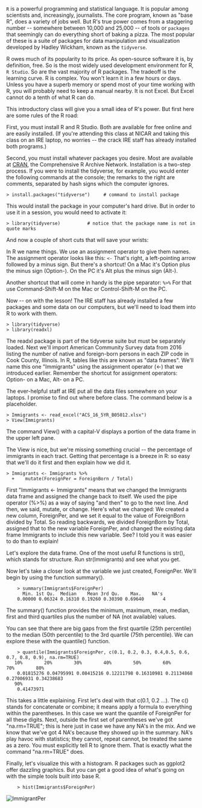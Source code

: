 <code>R</code> is a powerful programming and statistical language. It is popular among scientists and, increasingly, journalists. The core program, known as "base R", does a variety of jobs well. But R's true power comes from a staggering number -- somewhere between 10,000 and 25,000 -- of tools or <code>packages</code> that seemingly can do everything short of baking a pizza. The most popular of these is a suite of packages for data manipulation and visualization developed by Hadley Wickham, known as the <code>tidyverse</code>. 

R owes much of its popularity to its price. As open-source software it is, by definition, free. So is the most widely used development environment for R, <code>R Studio</code>. So are the vast majority of R packages. The tradeoff is the learning curve. R is complex. You won't learn it in a few hours or days. Unless you have a superb memory or spend most of your time working with R, you will probably need to keep a manual nearby. It is not Excel. But Excel cannot do a tenth of what R can do.

This introductory class will give you a small idea of R's power. But first here are some rules of the R road:

First, you must install R and R Studio. Both are available for free online and are easily installed. (If you're attending this class at NICAR and taking this class on an IRE laptop, no worries -- the crack IRE staff has already installed both programs.)

Second, you must install whatever packages you desire. Most are available at [CRAN](cran.r-project.org0), the Comprehensive R Archive Network. Installation is a two-step process. If you were to install the tidyverse, for example, you would enter the following commands at the console; the remarks to the right are comments, separated by hash signs which the computer ignores.

    > install.packages("tidyverse")     # command to install package

This would install the package in your computer's hard drive. But in order to use it in a session, you would need to activate it:

    > library(tidyverse)          # notice that the package name is not in quote marks

And now a couple of short cuts that will save your wrists:

In R we name things. We use an assignment operator to give them names. The assignment operator looks like this: <code><-</code>
That's right, a left-pointing arrow followed by a minus sign. But there's a shortcut! On a Mac it's Option plus the minus sign (Option-). On the PC it's Alt plus the minus sign (Alt-). 

Another shortcut that will come in handy is the pipe separator: <code>%>%</code>  For that use Command-Shift-M on the Mac or Control-Shift-M on the PC.

Now -- on with the lesson! The IRE staff has already installed a few packages and some data on our computers, but we'll need to load them into R to work with them. 

    > library(tidyverse)
    > library(readxl)

The readxl package is part of the tidyverse suite but must be separately loaded. Next we'll import American Community Survey data from 2016 listing the number of native and foreign-born persons in each ZIP code in Cook County, Illinois. In R, tables like this are known as "data frames". We'll name this one "Immigrants" using the assignment operator (<-) that we introduced earlier. Remember the shortcut for assignment operators: Option- on a Mac, Alt- on a PC. 

The ever-helpful staff at IRE put all the data files somewhere on your laptops. I promise to find out where before class. The command below is a placeholder.

    > Immigrants <- read_excel("ACS_16_5YR_B05012.xlsx")
    > View(Immigrants)

The command View() with a capital-V displays a portion of the data frame in the upper left pane. 

The View is nice, but we're missing something crucial -- the percentage of immigrants in each tract. Getting that percentage is a breeze in R: so easy that we'll do it first and then explain how we did it.

    > Immigrants <- Immigrants %>% 
      +    mutate(ForeignPer = ForeignBorn / Total)

First "Immigrants <- Immigrants" means that we changed the Immigrants data frame and assigned the change back to itself. We used the pipe operator (%>%) as a way of saying "and then" to go to the next line. And then, we said, mutate, or change. Here's what we changed: We created a new column, ForeignPer, and we set it equal to the value of ForeignBorn divided by Total. So reading backwards, we divided ForeignBorn by Total, assigned that to the new variable ForeignPer, and changed the existing data frame Immigrants to include this new variable. See? I told you it was easier to do than to explain!

Let's explore the data frame. One of the most useful R functions is str(), which stands for structure. Run str(Immigrants) and see what you get.

Now let's take a closer look at the variable we just created, ForeignPer. We'll begin by using the function summary().

        > summary(Immigrants$ForeignPer)
          Min. 1st Qu.  Median    Mean 3rd Qu.    Max.    NA's 
        0.00000 0.06324 0.16310 0.19260 0.30390 0.69640       4 

The summary() function provides the minimum, maximum, mean, median, first and third quartiles plus the number of NA (not available) values.

You can see that there are big gaps from the first quartile (25th percentile) to the median (50th percentile) to the 3rd quartile (75th percentile). We can explore these with the quantile() function.

        > quantile(Immigrants$ForeignPer, c(0.1, 0.2, 0.3, 0.4,0.5, 0.6, 0.7, 0.8, 0.9), na.rm=TRUE)
       10%        20%        30%        40%        50%        60%        70%        80% 
        0.01815276 0.04795991 0.08415216 0.12211798 0.16310981 0.21134868 0.27006931 0.34238683 
       90% 
        0.41473971 


This takes a little explaining. First let's deal with that c(0.1, 0.2 ...). The c() stands for concatenate or combine; it means apply a formula to everything within the parentheses. In this case we want the quantile of ForeignPer for all these digits. Next, outside the first set of parentheses we've got "na.rm=TRUE"; this is here just in case we have any NA's in the mix. And we know that we've got 4 NA's because they showed up in the summary. NA's play havoc with statistics; they cannot, repeat cannot, be treated the same as a zero. You must explicitly tell R to ignore them. That is exactly what the command "na.rm=TRUE" does.

Finally, let's visualize this with a histogram. R packages such as ggplot2 offer dazzling graphics. But you can get a good idea of what's going on with the simple tools built into base R.

        > hist(Immigrants$ForeignPer)

![ImmigrantPer](images/immigrantper.png)
